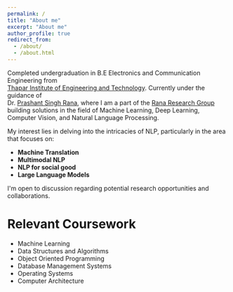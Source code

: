```yaml
---
permalink: /
title: "About me"
excerpt: "About me"
author_profile: true
redirect_from: 
  - /about/
  - /about.html
---
```


Completed undergraduation in B.E Electronics and Communication Engineering from <br/>
[Thapar Institute of Engineering and Technology](https://www.thapar.edu/). Currently under the guidance of <br/> Dr. [Prashant Singh Rana](https://www.psrana.com/), where I am a part of the [Rana Research Group](https://groups.google.com/g/ranaresearchgroup) building solutions in the field of  Machine Learning, Deep Learning, Computer Vision, and Natural Language Processing.

My interest lies in delving into the intricacies of NLP, particularly in the area that focuses on:
  - **Machine Translation**
  - **Multimodal NLP**
  - **NLP for social good**
  - **Large Language Models**

I'm open to discussion regarding potential research opportunities and collaborations.

Relevant Coursework
=====
- Machine Learning
- Data Structures and Algorithms
- Object Oriented Programming
- Database Management Systems
- Operating Systems
- Computer Architecture


